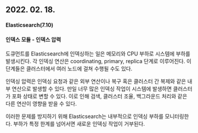## 2022. 02. 18.

#### Elasticsearch(7.10)

#### 인덱스 모듈 - 인덱스 압력

도큐먼트를 Elasticsearch에 인덱싱하는 일은 메모리와 CPU 부하로 시스템에 부하를 발생시킨다. 각 인덱싱 연산은 coordinating, primary, replica 단계로 이루어진다. 이 단계들은 클러스터에서 여러 노드에 걸쳐 수행될 수도 있다.

인덱싱 압력은 인덱싱 요청과 같은 외부 연산이나 복구 혹은 클러스터 간 복제와 같은 내부 연산으로 발생할 수 있다. 만일 너무 많은 인덱싱 작업이 시스템에 발생하면 클러스터가 포화 상태로 변할 수 있다. 이로 인해 검색, 클러스터 조율, 백그라운드 처리와 같은 다른 연산이 영향을 받을 수 있다.

이러한 문제를 방지하기 위해 Elasticsearch는 내부적으로 인덱싱 부하를 모니터링한다. 부하가 특정 한계를 넘어서면 새로운 인덱싱 작업이 거부된다.